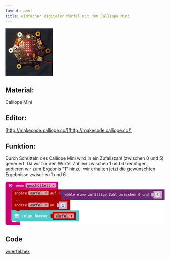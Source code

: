 ```yaml
---
layout: post
title: einfacher digitaler Würfel mit dem Calliope Mini
---
```

![](/images/IMG_20171114_181017_929.jpg)

## Material:

Calliope Mini

## Editor:

[http://makecode.calliope.cc/](http://makecode.calliope.cc/)

## Funktion:

Durch Schütteln des Calliope Mini wird in ein Zufallszahl (zwischen 0 und 5) generiert.
Da wir für den Würfel Zahlen zwischen 1 und 6 benötigen, addieren wir zum Ergebnis "1" hinzu.
wir erhalten jetzt die gewünschten Ergebnisse zwischen 1 und 6.

![](/images/mini-Screenshot.png)


## Code
[wuerfel.hex](/appendix/code/wuerfel.hex)
